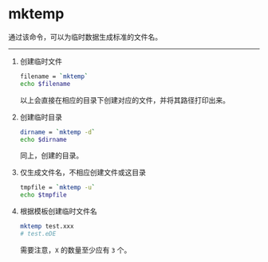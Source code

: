 # mktemp

通过该命令，可以为临时数据生成标准的文件名。

---

1. 创建临时文件

    ```sh
    filename = `mktemp`
    echo $filename
    ```

    以上会直接在相应的目录下创建对应的文件，并将其路径打印出来。

2. 创建临时目录

    ```sh
    dirname = `mktemp -d`
    echo $dirname
    ```

    同上，创建的目录。

3. 仅生成文件名，不相应创建文件或这目录

    ```sh
    tmpfile = `mktemp -u`
    echo $tmpfile
    ```

4. 根据模板创建临时文件名

    ```sh
    mktemp test.xxx
    # test.eDE
    ```
    
    需要注意，`X` 的数量至少应有 `3` 个。
